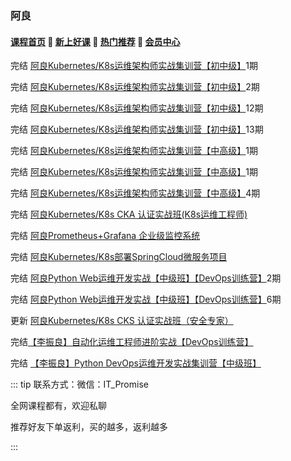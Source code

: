 ### 阿良
#### [**课程首页**](../index.md) 💖 [**新上好课**](./xshk.md) 💖 [**热门推荐**](./rmtj.md) 💖 [**会员中心**](./vip.md)

完结 [阿良Kubernetes/K8s运维架构师实战集训营【初中级】](https://ke.qq.com/course/344137)1期

完结 [阿良Kubernetes/K8s运维架构师实战集训营【初中级】](https://ke.qq.com/course/344137)2期

完结 [阿良Kubernetes/K8s运维架构师实战集训营【初中级】](https://ke.qq.com/course/344137)12期

完结 [阿良Kubernetes/K8s运维架构师实战集训营【初中级】](https://ke.qq.com/course/344137)13期

完结 [阿良Kubernetes/K8s运维架构师实战集训营【中高级】](https://ke.qq.com/course/446949)1期

完结 [阿良Kubernetes/K8s运维架构师实战集训营【中高级】](https://ke.qq.com/course/446949)1期

完结 [阿良Kubernetes/K8s运维架构师实战集训营【中高级】](https://ke.qq.com/course/446949)4期

完结 [阿良Kubernetes/K8s CKA 认证实战班(K8s运维工程师)](https://ke.qq.com/course/1709963)

完结 [阿良Prometheus+Grafana 企业级监控系统](https://ke.qq.com/course/374130)

完结 [阿良Kubernetes/K8s部署SpringCloud微服务项目](https://ke.qq.com/course/429122)

完结 [阿良Python Web运维开发实战【中级班】【DevOps训练营】](https://ke.qq.com/course/320021)2期

完结 [阿良Python Web运维开发实战【中级班】【DevOps训练营】](https://ke.qq.com/course/320021)6期

更新 [阿良Kubernetes/K8s CKS 认证实战班（安全专家）](https://ke.qq.com/course/3547508?tuin=68548dfc)

完结[【李振良】自动化运维工程师进阶实战【DevOps训练营】](https://m.ke.qq.com/course/393257)

完结 [【李振良】Python DevOps运维开发实战集训营【中级班】](https://ke.qq.com/course/320021)



::: tip
联系方式：微信：IT_Promise

全网课程都有，欢迎私聊

推荐好友下单返利，买的越多，返利越多

:::